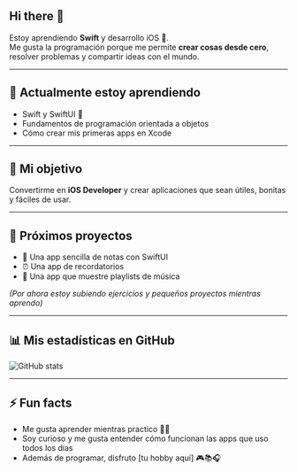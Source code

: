 ## Hi there 👋

Estoy aprendiendo **Swift** y desarrollo iOS 📱.  
Me gusta la programación porque me permite **crear cosas desde cero**, resolver problemas y compartir ideas con el mundo.  

---

## 🌱 Actualmente estoy aprendiendo
- Swift y SwiftUI 🍏  
- Fundamentos de programación orientada a objetos  
- Cómo crear mis primeras apps en Xcode  

---

## 🚀 Mi objetivo
Convertirme en **iOS Developer** y crear aplicaciones que sean útiles, bonitas y fáciles de usar.  

---

## 📌 Próximos proyectos
- 📱 Una app sencilla de notas con SwiftUI  
- ⏰ Una app de recordatorios  
- 🎵 Una app que muestre playlists de música  

*(Por ahora estoy subiendo ejercicios y pequeños proyectos mientras aprendo)*

---

## 📊 Mis estadísticas en GitHub
![GitHub stats](https://github-readme-stats.vercel.app/api?username=TU_USUARIO&show_icons=true&theme=radical)

---

## ⚡ Fun facts
- Me gusta aprender mientras practico 🧑‍💻  
- Soy curioso y me gusta entender cómo funcionan las apps que uso todos los días  
- Además de programar, disfruto [tu hobby aquí] 🎮📚🎧  


